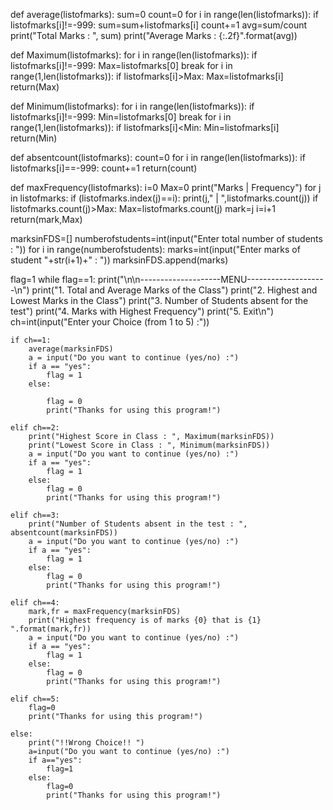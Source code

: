 def average(listofmarks):
    sum=0
    count=0
    for i in range(len(listofmarks)):
        if listofmarks[i]!=-999:
            sum=sum+listofmarks[i]
            count+=1
    avg=sum/count
    print("Total Marks : ", sum)
    print("Average Marks : {:.2f}".format(avg))

def Maximum(listofmarks):
    for i in range(len(listofmarks)):
        if listofmarks[i]!=-999:
            Max=listofmarks[0]
            break
    for i in range(1,len(listofmarks)):
        if listofmarks[i]>Max:
            Max=listofmarks[i]
    return(Max)

def Minimum(listofmarks):
    for i in range(len(listofmarks)):
        if listofmarks[i]!=-999:
            Min=listofmarks[0]
            break
    for i in range(1,len(listofmarks)):
        if listofmarks[i]<Min:
            Min=listofmarks[i]
    return(Min)

def absentcount(listofmarks):
    count=0
    for i in range(len(listofmarks)):
        if listofmarks[i]==-999:
            count+=1
    return(count)

def maxFrequency(listofmarks):
    i=0
    Max=0
    print("Marks  |  Frequency")
    for j in listofmarks:
        if (listofmarks.index(j)==i):
            print(j,"    |  ",listofmarks.count(j))
            if listofmarks.count(j)>Max:
                Max=listofmarks.count(j)
                mark=j
        i=i+1
    return(mark,Max)

marksinFDS=[]
numberofstudents=int(input("Enter total number of students : "))
for i in range(numberofstudents):
    marks=int(input("Enter marks of student "+str(i+1)+" : "))
    marksinFDS.append(marks)

flag=1
while flag==1:
    print("\n\n--------------------MENU--------------------\n")
    print("1. Total and Average Marks of the Class")
    print("2. Highest and Lowest Marks in the Class")
    print("3. Number of Students absent for the test")
    print("4. Marks with Highest Frequency")
    print("5. Exit\n")
    ch=int(input("Enter your Choice (from 1 to 5) :"))

    if ch==1:
        average(marksinFDS)
        a = input("Do you want to continue (yes/no) :")
        if a == "yes":
            flag = 1
        else:
    
            flag = 0
            print("Thanks for using this program!")

    elif ch==2:
        print("Highest Score in Class : ", Maximum(marksinFDS))
        print("Lowest Score in Class : ", Minimum(marksinFDS))
        a = input("Do you want to continue (yes/no) :")
        if a == "yes":
            flag = 1
        else:
            flag = 0
            print("Thanks for using this program!")

    elif ch==3:
        print("Number of Students absent in the test : ", absentcount(marksinFDS))
        a = input("Do you want to continue (yes/no) :")
        if a == "yes":
            flag = 1
        else:
            flag = 0
            print("Thanks for using this program!")

    elif ch==4:
        mark,fr = maxFrequency(marksinFDS)
        print("Highest frequency is of marks {0} that is {1} ".format(mark,fr))
        a = input("Do you want to continue (yes/no) :")
        if a == "yes":
            flag = 1
        else:
            flag = 0
            print("Thanks for using this program!")

    elif ch==5:
        flag=0
        print("Thanks for using this program!")

    else:
        print("!!Wrong Choice!! ")
        a=input("Do you want to continue (yes/no) :")
        if a=="yes":
            flag=1
        else:
            flag=0
            print("Thanks for using this program!")
